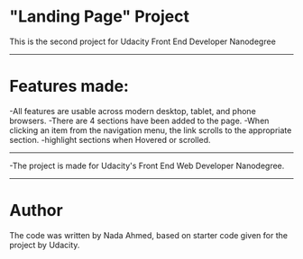 # "Landing Page" Project
This is the second project for Udacity Front End Developer Nanodegree

-------------------------------------
# Features made:
-All features are usable across modern desktop, tablet, and phone browsers.
-There are 4 sections have been added to the page.
-When clicking an item from the navigation menu, the link scrolls to the appropriate section. 
-highlight sections when Hovered or scrolled.

-------------------------------------
-The project is made for Udacity's Front End Web Developer Nanodegree.

-------------------------------------
# Author
The code was written by Nada Ahmed, based on starter code given for the project by Udacity.
